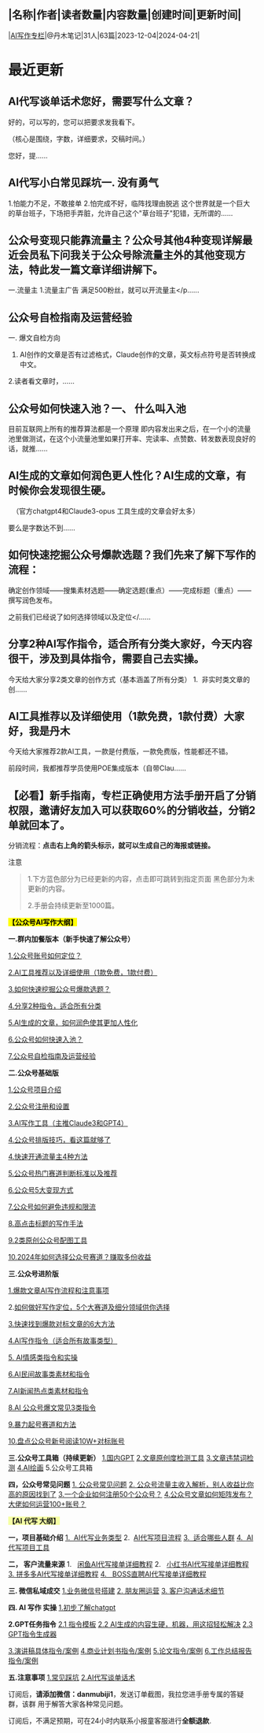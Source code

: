|名称|作者|读者数量|内容数量|创建时间|更新时间|
---
|[AI写作专栏](https://xiaobot.net/p/dmbj?refer=0b133df9-27dc-423b-8101-639049001c13)|@丹木笔记|31人|63篇|2023-12-04|2024-04-21|

# 最近更新
## AI代写谈单话术您好，需要写什么文章？

好的，可以写的，您可以把要求发我看下。

（核心是围绕，字数，详细要求，交稿时间。）

您好，提......
## AI代写小白常见踩坑一. 没有勇气
1.怕能力不足，不敢接单
2.怕完成不好，临阵找理由脱逃
这个世界就是一个巨大的草台班子，下场把手弄脏，允许自己这个"草台班子"犯错，无所谓的......
## 公众号变现只能靠流量主？公众号其他4种变现详解最近会员私下问我关于公众号除流量主外的其他变现方法，特此发一篇文章详细讲解下。

一.流量主
1.流量主广告
满足500粉丝，就可以开流量主</p......
## 公众号自检指南及运营经验
一. 爆文自检方向

1. AI创作的文章是否有过滤格式，Claude创作的文章，英文标点符号是否转换成中文。

2.读者看文章时，......
## 公众号如何快速入池？一、 什么叫入池
目前互联网上所有的推荐算法都是一个原理
即内容发出来之后，在一个小的流量池里做测试，在这个小流量池里如果打开率、完读率、点赞数、转发数表现良好的话，就推......
## AI生成的文章如何润色更人性化？AI生成的文章，有时候你会发现很生硬。
&nbsp;&nbsp;（官方chatgpt4和Claude3-opus 工具生成的文章会好太多）

要么是字数达不到......
## 如何快速挖掘公众号爆款选题？我们先来了解下写作的流程：
确定创作领域——搜集素材选题——确定选题(重点）——完成标题（重点）——撰写润色发布。

之前我们已经说了如何选择领域以及定位</......
## 分享2种AI写作指令，适合所有分类大家好，今天内容很干，涉及到具体指令，需要自己去实操。

今天给大家分享2类文章的创作方式（基本涵盖了所有分类）
1.&nbsp;&nbsp;非实时类文章的创......
## AI工具推荐以及详细使用（1款免费，1款付费）大家好，我是丹木

今天给大家推荐2款AI工具，一款是付费版，一款免费版，性能都还不错。

前段时间，我都推荐学员使用POE集成版本（自带Clau......
## 【必看】新手指南，专栏正确使用方法手册开启了分销权限，邀请好友加入可以获取60%的分销收益，分销2单就回本了。
分销流程：<strong>点击右上角的箭头标示，就可以生成自己的海报或链接。</strong>

注意
<blockquote>1.下方蓝色部分为已经更新的内容，点击即可跳转到指定页面
黑色部分为未更新的内容。

2.手册会持续更新至1000篇。
</blockquote>
<strong><mark>【公众号AI写作大纲】</mark></strong>

<strong>一.群内加餐版本（新手快速了解公众号）</strong>

<a target="_blank" rel="noopener noreferrer nofollow" href="https://xiaobot.net/post/0351cf77-ef6d-4717-973f-daa471d2bc64">1.公众号账号如何定位？</a>

<a target="_blank" rel="noopener noreferrer nofollow" href="https://xiaobot.net/post/e34dd9f9-ab9e-466e-a24c-c957501d53be">2.AI工具推荐以及详细使用（1款免费，1款付费）</a>

<a target="_blank" rel="noopener noreferrer nofollow" href="https://xiaobot.net/post/37c341a8-4b0d-47e1-8aa0-c9aac6eaed84">3.如何快速挖掘公众号爆款选题？</a>

<a target="_blank" rel="noopener noreferrer nofollow" href="https://xiaobot.net/post/2ac466a4-bd2f-4501-8bfb-ea38cb2ee81a">4.分享2种指令，适合所有分类</a>

<a target="_blank" rel="noopener noreferrer nofollow" href="https://xiaobot.net/post/b62c30ef-6a77-4f43-a817-280f6dc4dd28">5.AI生成的文章，如何润色使其更加人性化</a>

<a target="_blank" rel="noopener noreferrer nofollow" href="https://xiaobot.net/post/be6ae6cd-17bc-462d-95a3-a16ca348898f">6.公众号如何快速入池？</a>

<a target="_blank" rel="noopener noreferrer nofollow" href="https://xiaobot.net/post/e23dc1c2-e227-4274-864b-1a0ca9204098">7.公众号自检指南及运营经验</a>


<strong>二.公众号基础版</strong>

<a target="_blank" rel="noopener noreferrer nofollow" href="https://xiaobot.net/post/7248d036-6d44-4d06-a33f-0441dfcd83fd">1.公众号项目介绍</a>

<a target="_blank" rel="noopener noreferrer nofollow" href="https://xiaobot.net/post/ba5eca8c-ce44-4038-b7a2-7ed76ce11d7d">2.公众号注册和设置</a>

<a target="_blank" rel="noopener noreferrer nofollow" href="http://3.AI">3.AI</a><a target="_blank" rel="noopener noreferrer nofollow" href="https://xiaobot.net/post/dceb2d53-e575-4e4e-8178-148a53fa9c95">写作工具（主推Claude3和GPT4）</a>

<a target="_blank" rel="noopener noreferrer nofollow" href="https://xiaobot.net/post/6d2d0adc-0fe2-4959-a86a-9590d700925c">4.公众号排版技巧，看这篇就够了</a>

<a target="_blank" rel="noopener noreferrer nofollow" href="https://xiaobot.net/post/95c8d51a-a09e-44ef-9b74-1ac156f07689">4.快速开通流量主4种方法</a>

<a target="_blank" rel="noopener noreferrer nofollow" href="https://xiaobot.net/post/1231542a-caa2-4772-b64f-9fd5d568bdc6">5.公众号热门赛道判断标准以及推荐</a>

<a target="_blank" rel="noopener noreferrer nofollow" href="https://xiaobot.net/post/7463c307-3989-4757-a608-09bb384ae8f4">6.公众号5大变现方式</a>

<a target="_blank" rel="noopener noreferrer nofollow" href="https://xiaobot.net/post/117f41ec-f719-4483-804c-b7a21b3dd57a">7.公众号如何避免违规和限流</a>

<a target="_blank" rel="noopener noreferrer nofollow" href="https://xiaobot.net/post/9463d1b7-4e7c-44cd-81a2-0112a82c7e16">8.高点击标题的写作手法</a>

<a target="_blank" rel="noopener noreferrer nofollow" href="https://xiaobot.net/post/c170696a-ec70-4aaf-b1e2-7c01a155b716">9.2类原创公众号配图工具</a>

<a target="_blank" rel="noopener noreferrer nofollow" href="https://xiaobot.net/post/e0419312-1519-42a8-b12b-d74fc766b975">10.</a><a target="_blank" rel="noopener noreferrer nofollow" href="https://xiaobot.net/post/472cc1d5-cdc7-4492-a2bc-01329e8b6198">2024年如何选择公众号赛道？赚取多份收益</a>


<strong>三.公众号进阶版</strong>

<a target="_blank" rel="noopener noreferrer nofollow" href="https://xiaobot.net/post/379ba6c9-f5f0-45bb-8598-3482bf04a2a7">1.爆款文章AI写作流程和注意事项</a>

2.<a target="_blank" rel="noopener noreferrer nofollow" href="https://xiaobot.net/post/0684118f-41c2-4bc5-a5fd-9c1227d977ba">如何做好写作定位，5个大赛道及细分领域供你选择</a>

<a target="_blank" rel="noopener noreferrer nofollow" href="https://xiaobot.net/post/33080c47-d17c-48df-b5a0-f556e33aba34">3.快速找到爆款对标文章的6大方法</a>

<a target="_blank" rel="noopener noreferrer nofollow" href="http://4.AI">4.AI</a><a target="_blank" rel="noopener noreferrer nofollow" href="https://xiaobot.net/post/971e86ca-05f9-4d91-9a83-adf66a92e58a">写作指令（适合所有故事类型）</a>

<a target="_blank" rel="noopener noreferrer nofollow" href="https://xiaobot.net/post/97fe8fb3-d20c-4127-849d-fd6f89c45db6">5. AI情感类指令和实操</a>

<a target="_blank" rel="noopener noreferrer nofollow" href="http://6.AI">6.AI</a><a target="_blank" rel="noopener noreferrer nofollow" href="https://xiaobot.net/post/934843b5-e099-473a-902d-7a9bb9425ca1">民间故事类素材和指令</a>

<a target="_blank" rel="noopener noreferrer nofollow" href="http://7.AI">7.AI</a><a target="_blank" rel="noopener noreferrer nofollow" href="https://xiaobot.net/post/134e2021-e545-4d53-9549-ba6492dbf519">新闻热点类素材和指令</a>

<a target="_blank" rel="noopener noreferrer nofollow" href="http://8.AI">8.AI</a><a target="_blank" rel="noopener noreferrer nofollow" href="https://xiaobot.net/post/38d0e6e8-fd87-4744-9816-6734213c7f7c"> 公众号爆文常见3类指令</a>

<a target="_blank" rel="noopener noreferrer nofollow" href="https://xiaobot.net/post/e8255176-ee3a-47b9-814a-984cf87fc74c">9.暴力起号赛道和方法</a>

<a target="_blank" rel="noopener noreferrer nofollow" href="https://xiaobot.net/post/34fee6ea-79c4-489e-9b5d-2d0ba94c17bc">10.盘点公众号新号阅读10W+对标账号</a>


<strong>三.公众号工具箱（持续更新）</strong>
<a target="_blank" rel="noopener noreferrer nofollow" href="https://xiaobot.net/post/e0419312-1519-42a8-b12b-d74fc766b975">1.国内GPT</a>
<a target="_blank" rel="noopener noreferrer nofollow" href="https://xiaobot.net/post/18af7f3d-da98-4fe9-9626-4a334bcf5c64">2.文章原创度检测工具</a>
<a target="_blank" rel="noopener noreferrer nofollow" href="https://xiaobot.net/post/914d308b-8c21-42b3-a83e-80e4de3a422b">3.文章违禁词检测</a>
<a target="_blank" rel="noopener noreferrer nofollow" href="http://4.AI">4.AI</a><a target="_blank" rel="noopener noreferrer nofollow" href="https://xiaobot.net/post/116ea996-8259-48fb-9eb7-ae0ece28531f?refer=0451f2b5-c90e-426f-8fcb-e6cbfb0b2575">绘画</a>
5.公众号工具箱

<strong>四，公众号常见问题</strong>
<a target="_blank" rel="noopener noreferrer nofollow" href="https://xiaobot.net/post/104b69f4-9615-4a66-b4c8-a8551a19a425">1. 公众号常见问题</a>
<a target="_blank" rel="noopener noreferrer nofollow" href="https://xiaobot.net/post/1d46a041-66cd-43af-9d14-5a33ee6ab74f">2. 公众号流量主收入解析，别人收益比你高的原因找到了</a>
<a target="_blank" rel="noopener noreferrer nofollow" href="https://xiaobot.net/post/0e65ccb2-254d-49f9-a6d1-55b84f6da1cd">3.一个企业如何注册50个公众号？</a>
<a target="_blank" rel="noopener noreferrer nofollow" href="https://xiaobot.net/post/c820274d-6af2-4b12-b7ae-e0bab5652584?refer=0451f2b5-c90e-426f-8fcb-e6cbfb0b2575">4.公众号文章如何矩阵发布？大佬如何运营100+账号？</a>




<strong><mark data-color="rgb(245, 255, 164)" style="background-color: rgb(245, 255, 164); color: inherit">【AI 代写 大纲】</mark></strong>

<strong>一，项目基础介绍</strong>
<a target="_blank" rel="noopener noreferrer nofollow" href="https://xiaobot.net/post/bb9f7e84-379e-4e5b-8693-2324dd156666">1.&nbsp; AI代写业务类型</a>
2.&nbsp; <a target="_blank" rel="noopener noreferrer nofollow" href="https://xiaobot.net/post/a7c96d7f-b0f4-4877-affd-805b13a9e512">AI代写项目流程</a>
<a target="_blank" rel="noopener noreferrer nofollow" href="https://xiaobot.net/post/eec245a0-eebe-4098-9a8e-6a7d3d8298ee">3.&nbsp; 适合哪些人群</a>
<a target="_blank" rel="noopener noreferrer nofollow" href="https://xiaobot.net/post/c048e9d4-b08f-44e4-b319-cb74ac912b55">4.&nbsp; AI代写项目工具</a>

<strong>二， 客户流量来源</strong>
1.&nbsp;&nbsp;&nbsp;<a target="_blank" rel="noopener noreferrer nofollow" href="https://xiaobot.net/post/33d6a236-1f56-4443-975b-131d999ab9e3">闲鱼AI代写接单详细教程</a>
2.&nbsp;&nbsp;&nbsp;<a target="_blank" rel="noopener noreferrer nofollow" href="https://xiaobot.net/post/f44cde37-9dd9-484e-81e3-bf4b29de1038">小红书AI代写接单详细教程</a>
<a target="_blank" rel="noopener noreferrer nofollow" href="https://xiaobot.net/post/b9ceb8f7-c224-4b8e-8d23-0501079f7beb">3. 拼多多AI代写接单详细教程</a>
<a target="_blank" rel="noopener noreferrer nofollow" href="https://xiaobot.net/post/32c81054-b98a-40a1-8114-04b7b043831e">4.&nbsp;&nbsp;&nbsp;BOSS直聘AI代写接单详细教程</a>

<strong>三. 微信私域成交</strong>
<a target="_blank" rel="noopener noreferrer nofollow" href="https://xiaobot.net/post/f8625c2a-e3c7-49eb-9b83-b83860a20d1e">1.业务微信号搭建</a>
<a target="_blank" rel="noopener noreferrer nofollow" href="https://xiaobot.net/post/187b8866-ec20-473d-8607-17a808263ad1">2. 朋友圈运营</a>
<a target="_blank" rel="noopener noreferrer nofollow" href="https://xiaobot.net/post/0d49b671-a31d-429b-a5c7-3ffeb46e58b8">3. 客户沟通话术细节</a>

<strong>四. AI 写作 实操</strong>
<a target="_blank" rel="noopener noreferrer nofollow" href="https://xiaobot.net/post/d5d52331-8634-4d17-bebc-6fefa3b3932c">1.初步了解chatgpt</a>

<strong>2.GPT任务指令</strong>
<a target="_blank" rel="noopener noreferrer nofollow" href="https://xiaobot.net/post/794c0787-006d-468b-92f3-2c339bc79ece">2.1 指令模板</a>
<a target="_blank" rel="noopener noreferrer nofollow" href="https://xiaobot.net/post/53bb38b2-fe4a-4834-83d7-8e17b38691a1">2.2 AI生成的内容生硬，机器，用这招轻松解决</a>
<a target="_blank" rel="noopener noreferrer nofollow" href="https://xiaobot.net/post/f6137ae8-7e00-4c2b-b236-eb84e1cfa0dc">2.3 GPT指令生成器</a>

<a target="_blank" rel="noopener noreferrer nofollow" href="https://xiaobot.net/post/d96baa86-3aa1-4b82-9552-f3dd04aa5605">3.演讲稿具体指令/案例</a>
<a target="_blank" rel="noopener noreferrer nofollow" href="https://xiaobot.net/post/7889c89e-fa85-4816-9f4e-f61e23482c60">4.商业计划书指令/案例</a>
<a target="_blank" rel="noopener noreferrer nofollow" href="https://xiaobot.net/post/c00a7870-f7be-4812-af2e-2f41f078f34e">5.论文指令/案例</a>
<a target="_blank" rel="noopener noreferrer nofollow" href="https://xiaobot.net/post/2203a40f-3a62-41ef-94e5-c9fc4ba833a7">6.工作总结报告指令/案例</a>

<strong>五.注意事项</strong>
<a target="_blank" rel="noopener noreferrer nofollow" href="https://xiaobot.net/post/3fa812fb-04a0-407e-8a39-3b07c1597ca6">1.常见踩坑</a>
<a target="_blank" rel="noopener noreferrer nofollow" href="https://xiaobot.net/post/77b77b66-fdac-461c-af6e-e7dfb8b033eb">2.AI代写谈单话术</a>

订阅后，<strong>请添加微信：danmubiji1</strong>，发送订单截图，我拉您进手册专属的答疑群，该群
用于解答大家各种常见问题。

订阅后，不满足预期，可在24小时内联系小报童客服进行<strong>全额退款</strong>.




